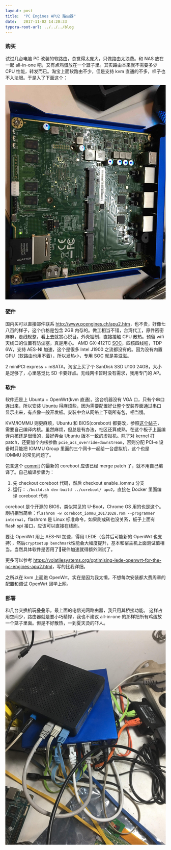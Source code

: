 ```yaml
---
layout: post
title:  "PC Engines APU2 路由器"
date:   2017-11-02 14:20:33
typora-root-url: ../../../blog
---
```

### 购买
试过几台电脑 PC 改装的软路由，总觉得太庞大，只做路由太浪费。和 NAS 放在一起 all-in-one 吧，又有点鸡蛋放在一个篮子里。其实路由本来就不需要多少 CPU 性能，转发而已。淘宝上面软路由不少，但是支持 kvm 直通的不多，样子也不入法眼。于是入了下面这个：

![Image 1 of APU2](/images/2017/apu2-1.JPG)

### 硬件
国内买可以直接邮件联系 <http://www.pcengines.ch/apu2.htm>，也不贵，好像七八百的样子，这个价格是包含 2GB 内存的。做工相当不错，台湾代工，原件密密麻麻，走线规整，看上去就赏心悦目。外壳铝制，直接接触 CPU 散热。预留 wifi 天线口的位置有防尘塞，真是用心。
AMD GX-412TC [SOC](https://www.amd.com/en/system/files?file=2017-06/g-series-soc-product-brief.pdf)，四核四线程，TDP 6W，支持 AES-NI 加速，这个是很多 Intel J1900 之流都没有的。因为没有内置 GPU（软路由也用不着），所以发热小，专用 SOC 就是美滋滋。

2 miniPCI express + mSATA，淘宝上买了个 SanDisk SSD U100 24GB，大小是足够了，心里感觉比 SD 卡要好点。无线网卡暂时没有需求，我用专门的 AP。

### 软件
软件还是上 Ubuntu + OpenWrt(kvm 直通)。这台机器没有 VGA 口，只有个串口连出来，所以安装 Ubuntu 得麻烦些，因为需要配置好让整个安装界面通过串口显示出来，有点像一般开发板。安装中会从网络上下载所有包，相当慢。

KVM/IOMMU 则更麻烦，Ubuntu 和 BIOS(coreboot) 都要改，参照[这个帖子](http://pcengines.info/forums/?page=post&id=77FF51E3-8ACA-4B79-BD2C-1380B9B48B5D)，需要自己编译内核。虽然麻烦，但总是有办法，社区还算成熟。在这个板子上面编译内核还是很慢的，最好弄台 Ubuntu 版本一致的虚拟机。除了对 kernel 打 patch，还要加个内核参数 `pcie_acs_override=downstream`，否则分配 PCI-e 设备时只能把 IOMMU Group 里面的三个网卡一起给一台虚拟机，这个也是 IOMMU 的常见问题了。

包含这个 [commit](https://github.com/pcengines/coreboot/pull/186/commits) 的最新的 coreboot 应该已经 merge patch 了，就不用自己编译了。自己编译步骤为：
1. 先 checkout coreboot 代码，然后 checkout enable_iommu 分支
2. 运行：`./build.sh dev-build ../coreboot/ apu2`，直接在 Docker 里面编译 coreboot 代码

coreboot 是个开源的 BIOS，类似常见的 U-Boot，Chrome OS 用的也是这个。刷机相当简单：`flashrom -w coreboot_iommu_20171028.rom --programmer internal`，flashrom 是 Linux 标准命令，如果刷成砖也没关系，板子上面有 flash spi 接口，应该可以直接在线刷。

要让 OpenWrt 用上 AES-NI 加速，得用 LEDE（合并后可能新的 OpenWrt 也支持），然后`cryptsetup benchmark`性能会大幅度提升，基本和宿主机上面测试值相当。当然具体软件是否用了硬件加速就得额外测试了。

更多可以参考 <https://volatilesystems.org/optimising-lede-openwrt-for-the-pc-engines-apu2.html>，写的比我详细。

之所以在 kvm 上面跑 OpenWrt，实在是因为我太懒，不想每次安装都大费周章的配置和调试 OpenWrt 阔学上网。

### 部署
和几台交换机玩叠叠乐。最上面的电信光网路由器，我只用其桥接功能。
这样占用空间少，路由器就是要小巧精悍，我也不建议 all-in-one 的那样把所有鸡蛋放一个笼子里面。但是不好散热，一到夏天烫的吓人。

![Image 2 of APU2](/images/2017/apu2-2.JPG)
